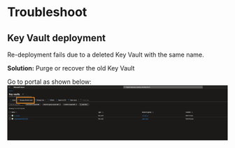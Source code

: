 # Troubleshoot

## Key Vault deployment

Re-deployment fails due to a deleted Key Vault with the same name.

**Solution:** Purge or recover the old Key Vault

Go to portal as shown below:
![kv-pure](./kv-purge.jpg)
